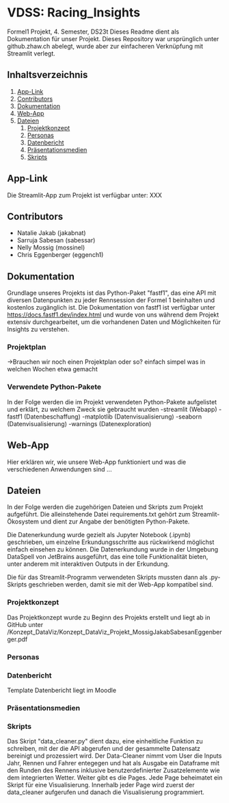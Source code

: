# VDSS: Racing_Insights

Formel1 Projekt, 4. Semester, DS23t
Dieses Readme dient als Dokumentation für unser Projekt.
Dieses Repository war ursprünglich unter github.zhaw.ch abelegt, wurde aber zur einfacheren Verknüpfung mit Streamlit verlegt.

## Inhaltsverzeichnis
1. [App-Link](#app-link)
2. [Contributors](#contributors)   
3. [Dokumentation](#dokumentation)  
4. [Web-App](#web-app)
5. [Dateien](#dateien)  
   1. [Projektkonzept](#Projektkonzept)
   2. [Personas](#Personas)
   3. [Datenbericht](#datenbericht)
   4. [Präsentationsmedien](#präsentationsmedien)
   5. [Skripts](#Skripts)


## App-Link

Die Streamlit-App zum Projekt ist verfügbar unter: XXX


## Contributors

- Natalie Jakab (jakabnat)  
- Sarruja Sabesan (sabessar)  
- Nelly Mossig (mossinel)  
- Chris Eggenberger (eggench1)  

## Dokumentation

Grundlage unseres Projekts ist das Python-Paket "fastf1", das eine API mit diversen Datenpunkten zu jeder Rennsession der Formel 1 beinhalten und kostenlos zugänglich ist. Die Dokumentation von fastf1 ist verfügbar unter https://docs.fastf1.dev/index.html und wurde von uns während dem Projekt extensiv durchgearbeitet, um die vorhandenen Daten und Möglichkeiten für Insights zu verstehen. 

### Projektplan

->Brauchen wir noch einen Projektplan oder so? einfach simpel was in welchen Wochen etwa gemacht

### Verwendete Python-Pakete

In der Folge werden die im Projekt verwendeten Python-Pakete aufgelistet und erklärt, zu welchem Zweck sie gebraucht wurden
-streamlit (Webapp)
-fastf1 (Datenbeschaffung)
-matplotlib (Datenvisualisierung)
-seaborn (Datenvisualisierung)
-warnings (Datenexploration)

## Web-App

Hier erklären wir, wie unsere Web-App funktioniert und was die verschiedenen Anwendungen sind ...

## Dateien

In der Folge werden die zugehörigen Dateien und Skripts zum Projekt aufgeführt. Die alleinstehende Datei requirements.txt gehört zum Streamlit-Ökosystem und dient zur Angabe der benötigten Python-Pakete.

Die Datenerkundung wurde gezielt als Jupyter Notebook (.ipynb) geschrieben, um einzelne Erkundungsschritte aus rückwirkend möglichst einfach einsehen zu können. Die Datenerkundung wurde in der Umgebung DataSpell von JetBrains ausgeführt, das eine tolle Funktionalität bieten, unter anderem mit interaktiven Outputs in der Erkundung.

Die für das Streamlit-Programm verwendeten Skripts mussten dann als .py-Skripts geschrieben werden, damit sie mit der Web-App kompatibel sind.

### Projektkonzept

Das Projektkonzept wurde zu Beginn des Projekts erstellt und liegt ab in GitHub unter /Konzept_DataViz/Konzept_DataViz_Projekt_MossigJakabSabesanEggenberger.pdf

### Personas


### Datenbericht

Template Datenbericht liegt im Moodle

### Präsentationsmedien


### Skripts

Das Skript "data_cleaner.py" dient dazu, eine einheitliche Funktion zu schreiben, mit der die API abgerufen und der gesammelte Datensatz bereinigt und prozessiert wird. Der Data-Cleaner nimmt vom User die Inputs Jahr, Rennen und Fahrer entegegen und hat als Ausgabe ein Dataframe mit den Runden des Rennens inklusive benutzerdefinierter Zusatzelemente wie dem integrierten Wetter.
Weiter gibt es die Pages. Jede Page beheimatet ein Skript für eine Visualisierung. Innerhalb jeder Page wird zuerst der data_cleaner aufgerufen und danach die Visualisierung programmiert.
